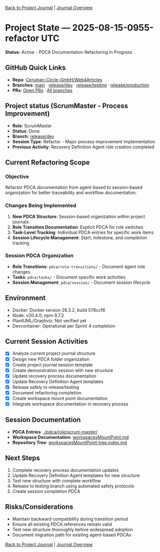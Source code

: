[Back to Project Journal](../) | [Journal Overview](../../project.journal.overview.md)

# Project State — 2025-08-15-0955-refactor UTC

**Status:** Active - PDCA Documentation Refactoring in Progress

## GitHub Quick Links
- **Repo**: [Cerulean-Circle-GmbH/Web4Articles](https://github.com/Cerulean-Circle-GmbH/Web4Articles)
- **Branches**: [main](https://github.com/Cerulean-Circle-GmbH/Web4Articles/tree/main) · [release/dev](https://github.com/Cerulean-Circle-GmbH/Web4Articles/tree/release/dev) · [release/testing](https://github.com/Cerulean-Circle-GmbH/Web4Articles/tree/release/testing) · [release/production](https://github.com/Cerulean-Circle-GmbH/Web4Articles/tree/release/production)
- **PRs**: [Open PRs](https://github.com/Cerulean-Circle-GmbH/Web4Articles/pulls) · [All branches](https://github.com/Cerulean-Circle-GmbH/Web4Articles/branches)

## Project status (ScrumMaster - Process Improvement)
- **Role**: ScrumMaster
- **Status**: Done
- **Branch**: [release/dev](https://github.com/Cerulean-Circle-GmbH/Web4Articles/tree/release/dev)
- **Session Type**: Refactor - Major process improvement implementation
- **Previous Activity**: Recovery Definition Agent role creation completed

## Current Refactoring Scope
### Objective
Refactor PDCA documentation from agent-based to session-based organization for better traceability and workflow documentation.

### Changes Being Implemented
1. **New PDCA Structure**: Session-based organization within project journals
2. **Role Transition Documentation**: Explicit PDCA for role switches
3. **Task-Level Tracking**: Individual PDCA entries for specific work items
4. **Session Lifecycle Management**: Start, milestone, and completion tracking

### Session PDCA Organization
- **Role Transitions**: `pdca/role-transitions/` - Document agent role changes
- **Tasks**: `pdca/tasks/` - Document specific work activities  
- **Session Management**: `pdca/session/` - Document session lifecycle

## Environment
- Docker: Docker version 28.3.2, build 578ccf6
- Node: v20.4.0; npm 9.7.2
- PlantUML/Graphviz: Not verified yet
- Devcontainer: Operational per Sprint 4 completion

## Current Session Activities
- [x] Analyze current project journal structure
- [x] Design new PDCA folder organization
- [x] Create project journal session template
- [x] Create demonstration session with new structure
- [x] Update recovery process documentation
- [x] Update Recovery Definition Agent templates
- [x] Release safely to release/testing
- [x] Document refactoring completion
- [x] Create workspace mount point documentation
- [x] Integrate workspace documentation in recovery process

## Session Documentation
- **PDCA Entries**: [./pdca/role/scrum-master/](./pdca/role/scrum-master/)
- **Workspace Documentation**: [workspacesMountPoint.md](./workspacesMountPoint.md)
- **Repository Tree**: [workspacesMountPoint-tree.index.md](./workspacesMountPoint-tree.index.md)

## Next Steps
1. Complete recovery process documentation updates
2. Update Recovery Definition Agent templates for new structure
3. Test new structure with complete workflow
4. Release to testing branch using automated safety protocols
5. Create session completion PDCA

## Risks/Considerations
- Maintain backward compatibility during transition period
- Ensure all existing PDCA references remain valid
- Test new structure thoroughly before widespread adoption
- Document migration path for existing agent-based PDCAs

[Back to Project Journal](../) | [Journal Overview](../../project.journal.overview.md)
